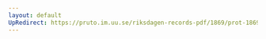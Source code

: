 ```yaml
---
layout: default
UpRedirect: https://pruto.im.uu.se/riksdagen-records-pdf/1869/prot-1869--ak--508/prot-1869--ak--508_011.pdf
---
```


